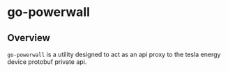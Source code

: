 # go-powerwall

## Overview

`go-powerwall` is a utility designed to act as an api proxy to the tesla energy device protobuf private api.

